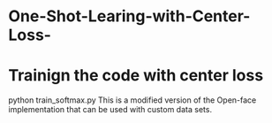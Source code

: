 # One-Shot-Learing-with-Center-Loss-

# Trainign the code with center loss

python train_softmax.py
This is a modified version of the Open-face implementation that can be used with custom data sets.
